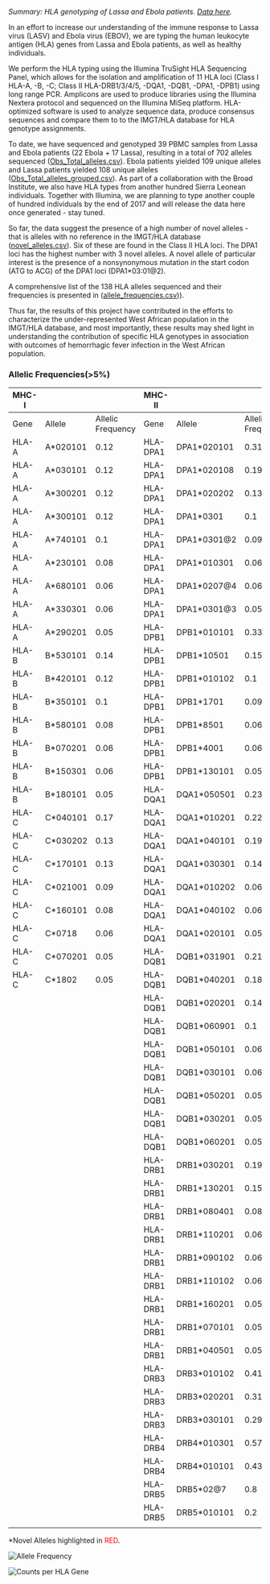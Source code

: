 *Summary: HLA genotyping of Lassa and Ebola patients. [Data here](https://github.com/andersen-lab/lassa-ebola-hla).*

In an effort to increase our understanding of the immune response to Lassa virus (LASV) and Ebola virus (EBOV), we are typing the human leukocyte antigen (HLA) genes from Lassa and Ebola patients, as well as healthy individuals.

We perform the HLA typing using the Illumina TruSight HLA Sequencing Panel, which allows for the isolation and amplification of 11 HLA loci (Class I HLA-A, -B, -C; Class II HLA-DRB1/3/4/5, -DQA1, -DQB1, -DPA1, -DPB1) using long range PCR. Amplicons are used to produce libraries using the Illumina Nextera protocol and sequenced on the Illumina MiSeq platform. HLA-optimized software is used to analyze sequence data, produce consensus sequences and compare them to to the IMGT/HLA database for HLA genotype assignments.

To date, we have sequenced and genotyped 39 PBMC samples from Lassa and Ebola patients (22 Ebola + 17 Lassa), resulting in a total of 702 alleles sequenced ([Obs_Total_alleles.csv](https://github.com/andersen-lab/lassa-ebola-hla/blob/master/Obs_Total_alleles.csv)). Ebola patients yielded 109 unique alleles and Lassa patients yielded 108 unique alleles ([Obs_Total_alleles_grouped.csv](https://github.com/andersen-lab/lassa-ebola-hla/blob/master/Obs_Total_alleles_grouped.csv)). As part of a collaboration with the Broad Institute, we also have HLA types from another hundred Sierra Leonean individuals. Together with Illumina, we are planning to type another couple of hundred individuals by the end of 2017 and will release the data here once generated - stay tuned.

So far, the data suggest the presence of a high number of novel alleles - that is alleles with no reference in the IMGT/HLA database ([novel_alleles.csv](https://github.com/andersen-lab/lassa-ebola-hla/blob/master/novel_alleles.csv)). Six of these are found in the Class II HLA loci. The DPA1 loci has the highest number with 3 novel alleles. A novel allele of particular interest is the presence of a nonsynonymous mutation in the start codon (ATG to ACG) of the DPA1 loci (DPA1*03:01@2). 

A comprehensive list of the 138 HLA alleles sequenced and their frequencies is presented in ([allele_frequencies.csv](https://github.com/andersen-lab/lassa-ebola-hla/blob/master/allele_frequencies.csv))). 

Thus far, the results of this project have contributed in the efforts to characterize the under-represented West African population in the IMGT/HLA database, and most importantly, these results may shed light in understanding the contribution of specific HLA genotypes in association with outcomes of hemorrhagic fever infection in the West African population. 

### Allelic Frequencies(>5%)

| MHC-I |          |                   | MHC-II   |             |                   |
| ---   | ---      |               --- | ---      | ---         |               --- |
| Gene  | Allele   | Allelic Frequency | Gene     | Allele      | Allelic Frequency |
| HLA-A | A*020101 |              0.12 | HLA-DPA1 | DPA1*020101 |              0.31 |
| HLA-A | A*030101 |              0.12 | HLA-DPA1 | DPA1*020108 |              0.19 |
| HLA-A | A*300201 |              0.12 | HLA-DPA1 | DPA1*020202 |              0.13 |
| HLA-A | A*300101 |              0.12 | HLA-DPA1 | DPA1*0301   |               0.1 |
| HLA-A | A*740101 |               0.1 | HLA-DPA1 | DPA1*0301@2 |              0.09 |
| HLA-A | A*230101 |              0.08 | HLA-DPA1 | DPA1*010301 |              0.06 |
| HLA-A | A*680101 |              0.06 | HLA-DPA1 | DPA1*0207@4 |              0.06 |
| HLA-A | A*330301 |              0.06 | HLA-DPA1 | DPA1*0301@3 |              0.05 |
| HLA-A | A*290201 |              0.05 | HLA-DPB1 | DPB1*010101 |              0.33 |
| HLA-B | B*530101 |              0.14 | HLA-DPB1 | DPB1*10501  |              0.15 |
| HLA-B | B*420101 |              0.12 | HLA-DPB1 | DPB1*010102 |               0.1 |
| HLA-B | B*350101 |               0.1 | HLA-DPB1 | DPB1*1701   |              0.09 |
| HLA-B | B*580101 |              0.08 | HLA-DPB1 | DPB1*8501   |              0.06 |
| HLA-B | B*070201 |              0.06 | HLA-DPB1 | DPB1*4001   |              0.06 |
| HLA-B | B*150301 |              0.06 | HLA-DPB1 | DPB1*130101 |              0.05 |
| HLA-B | B*180101 |              0.05 | HLA-DQA1 | DQA1*050501 |              0.23 |
| HLA-C | C*040101 |              0.17 | HLA-DQA1 | DQA1*010201 |              0.22 |
| HLA-C | C*030202 |              0.13 | HLA-DQA1 | DQA1*040101 |              0.19 |
| HLA-C | C*170101 |              0.13 | HLA-DQA1 | DQA1*030301 |              0.14 |
| HLA-C | C*021001 |              0.09 | HLA-DQA1 | DQA1*010202 |              0.06 |
| HLA-C | C*160101 |              0.08 | HLA-DQA1 | DQA1*040102 |              0.06 |
| HLA-C | C*0718   |              0.06 | HLA-DQA1 | DQA1*020101 |              0.05 |
| HLA-C | C*070201 |              0.05 | HLA-DQB1 | DQB1*031901 |              0.21 |
| HLA-C | C*1802   |              0.05 | HLA-DQB1 | DQB1*040201 |              0.18 |
|       |          |                   | HLA-DQB1 | DQB1*020201 |              0.14 |
|       |          |                   | HLA-DQB1 | DQB1*060901 |               0.1 |
|       |          |                   | HLA-DQB1 | DQB1*050101 |              0.06 |
|       |          |                   | HLA-DQB1 | DQB1*030101 |              0.06 |
|       |          |                   | HLA-DQB1 | DQB1*050201 |              0.05 |
|       |          |                   | HLA-DQB1 | DQB1*030201 |              0.05 |
|       |          |                   | HLA-DQB1 | DQB1*060201 |              0.05 |
|       |          |                   | HLA-DRB1 | DRB1*030201 |              0.19 |
|       |          |                   | HLA-DRB1 | DRB1*130201 |              0.15 |
|       |          |                   | HLA-DRB1 | DRB1*080401 |              0.08 |
|       |          |                   | HLA-DRB1 | DRB1*110201 |              0.06 |
|       |          |                   | HLA-DRB1 | DRB1*090102 |              0.06 |
|       |          |                   | HLA-DRB1 | DRB1*110102 |              0.06 |
|       |          |                   | HLA-DRB1 | DRB1*160201 |              0.05 |
|       |          |                   | HLA-DRB1 | DRB1*070101 |              0.05 |
|       |          |                   | HLA-DRB1 | DRB1*040501 |              0.05 |
|       |          |                   | HLA-DRB3 | DRB3*010102 |              0.41 |
|       |          |                   | HLA-DRB3 | DRB3*020201 |              0.31 |
|       |          |                   | HLA-DRB3 | DRB3*030101 |              0.29 |
|       |          |                   | HLA-DRB4 | DRB4*010301 |              0.57 |
|       |          |                   | HLA-DRB4 | DRB4*010101 |              0.43 |
|       |          |                   | HLA-DRB5 | DRB5*02@7   |               0.8 |
|       |          |                   | HLA-DRB5 | DRB5*010101 |               0.2 |
|       |          |                   |          |             |                   |

\*Novel Alleles highlighted in <span style="color: red;">RED</span>.

![Allele Frequency](https://raw.githubusercontent.com/andersen-lab/lassa-ebola-hla/master/img/allelic_frequency.png)

![Counts per HLA Gene](https://raw.githubusercontent.com/andersen-lab/lassa-ebola-hla/master/img/counts.png)
